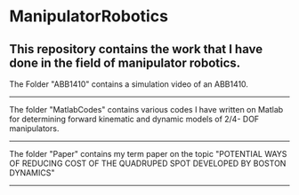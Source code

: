 # ManipulatorRobotics
This repository contains the work that I have done in the field of manipulator robotics.
---
The Folder "ABB1410" contains a simulation video of an ABB1410.

---
The folder "MatlabCodes" contains various codes I have written on Matlab for determining forward kinematic and dynamic models of 2/4- DOF manipulators.

---
The folder "Paper" contains my term paper on the topic "POTENTIAL WAYS OF REDUCING COST OF THE QUADRUPED SPOT DEVELOPED BY BOSTON DYNAMICS"

---
